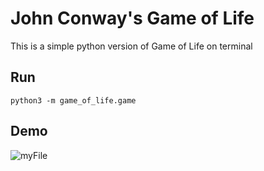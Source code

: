 # John Conway's Game of Life
This is a simple python version of Game of Life on terminal

## Run
```shell
python3 -m game_of_life.game
```

## Demo 
![myFile](https://user-images.githubusercontent.com/28807825/114357503-649ec280-9ba4-11eb-9ee0-75a87ce3febb.gif)
